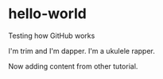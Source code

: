 # hello-world
Testing how GitHub works

I'm trim and I'm dapper.
I'm a ukulele rapper.

Now adding content from other tutorial.
